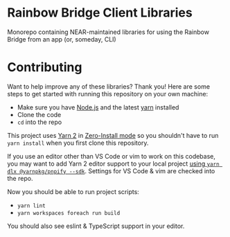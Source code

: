 Rainbow Bridge Client Libraries
===============================

Monorepo containing NEAR-maintained libraries for using the Rainbow Bridge from an app (or, someday, CLI)


Contributing
============

Want to help improve any of these libraries? Thank you! Here are some steps to get started with running this repository on your own machine:

* Make sure you have [Node.js] and the latest [yarn] installed
* Clone the code
* `cd` into the repo

This project uses [Yarn 2](https://yarnpkg.com/getting-started/migration) in [Zero-Install mode](https://yarnpkg.com/features/zero-installs) so you shouldn't have to run `yarn install` when you first clone this repository.

If you use an editor other than VS Code or vim to work on this codebase, you may want to add Yarn 2 editor support to your local project [using `yarn dlx @yarnpkg/pnpify --sdk`](https://yarnpkg.com/getting-started/editor-sdks). Settings for VS Code & vim are checked into the repo.

Now you should be able to run project scripts:

* `yarn lint`
* `yarn workspaces foreach run build`

You should also see eslint & TypeScript support in your editor.

  [Node.js]: https://nodejs.org/en/download/package-manager/
  [yarn]: https://yarnpkg.com/
